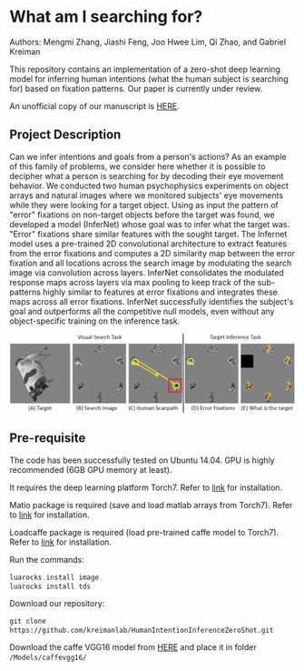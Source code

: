# What am I searching for?

Authors: Mengmi Zhang, Jiashi Feng, Joo Hwee Lim, Qi Zhao, and Gabriel Kreiman

This repository contains an implementation of a zero-shot deep learning model for inferring human intentions (what the human subject is searching for) based on fixation patterns. Our paper is currently under review.

An unofficial copy of our manuscript is [HERE](http://arxiv.org/abs/1807.11926).

## Project Description

Can we infer intentions and goals from a person's actions? As an example of this family of problems, we consider here whether it is possible to decipher what a person is searching for by decoding their eye movement behavior. We conducted two human psychophysics experiments on object arrays and natural images where we monitored subjects' eye movements while they were looking for a target object. Using as input the pattern of "error" fixations on non-target objects before the target was found, we developed a model (InferNet) whose goal was to infer what the target was. "Error" fixations share similar features with the sought target. The Infernet model uses a pre-trained 2D convolutional architecture to extract features from the error fixations and computes a 2D similarity map between the error fixation and all locations across the search image by modulating the search image via convolution across layers. InferNet consolidates the modulated response maps across layers via max pooling to keep track of the sub-patterns highly similar to features at error fixations and integrates these maps across all error fixations. InferNet successfully identifies the subject's goal and outperforms all the competitive null models, even without any object-specific training on the inference task. 

[![problemintro](img/Capture.JPG)](img/Capture.JPG)

## Pre-requisite

The code has been successfully tested on Ubuntu 14.04. GPU is highly recommended (6GB GPU memory at least). 

It requires the deep learning platform Torch7. Refer to [link](http://torch.ch/docs/getting-started.html) for installation.  

Matio package is required (save and load matlab arrays from Torch7). Refer to [link](https://github.com/soumith/matio-ffi.torch) for installation.

Loadcaffe package is required (load pre-trained caffe model to Torch7). Refer to [link](https://github.com/szagoruyko/loadcaffe) for installation.

Run the commands:
```
luarocks install image
luarocks install tds
```
Download our repository:
```
git clone https://github.com/kreimanlab/HumanIntentionInferenceZeroShot.git
```

Download the caffe VGG16 model from [HERE](https://drive.google.com/open?id=1AEJse0liaT8uJoLmImqhyJN2y2_6mDsJ) and place it in folder ```/Models/caffevgg16/```
